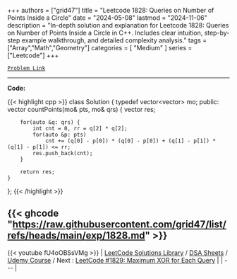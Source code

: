 
+++
authors = ["grid47"]
title = "Leetcode 1828: Queries on Number of Points Inside a Circle"
date = "2024-05-08"
lastmod = "2024-11-06"
description = "In-depth solution and explanation for Leetcode 1828: Queries on Number of Points Inside a Circle in C++. Includes clear intuition, step-by-step example walkthrough, and detailed complexity analysis."
tags = ["Array","Math","Geometry"]
categories = [
    "Medium"
]
series = ["Leetcode"]
+++



[`Problem Link`](https://leetcode.com/problems/queries-on-number-of-points-inside-a-circle/description/)

---
**Code:**

{{< highlight cpp >}}
class Solution {
    typedef vector<vector<int>> mo;
public:
    vector<int> countPoints(mo& pts, mo& qrs) {
        vector<int> res;

        for(auto &q: qrs) {
            int cnt = 0, rr = q[2] * q[2];
            for(auto &p: pts)
                cnt += (q[0] - p[0]) * (q[0] - p[0]) + (q[1] - p[1]) * (q[1] - p[1]) <= rr;
            res.push_back(cnt);
        }

        return res;
    }
};
{{< /highlight >}}

{{< ghcode "https://raw.githubusercontent.com/grid47/list/refs/heads/main/exp/1828.md" >}}
---
{{< youtube fU4oOBSsVMg >}}
| [LeetCode Solutions Library](https://grid47.xyz/leetcode/) / [DSA Sheets](https://grid47.xyz/sheets/) / [Udemy Course](https://grid47.xyz/courses/) / Next : [LeetCode #1829: Maximum XOR for Each Query](https://grid47.xyz/posts/leetcode-1829-maximum-xor-for-each-query-solution/) |
| --- |

